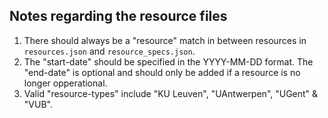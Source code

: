 ## Notes regarding the resource files
1) There should always be a "resource" match in between resources in `resources.json` and `resource_specs.json`.
2) The "start-date" should be specified in the YYYY-MM-DD format. The "end-date" is optional and should only be added if a resource is no longer opperational.
3) Valid "resource-types" include "KU Leuven", "UAntwerpen", "UGent" & "VUB".
